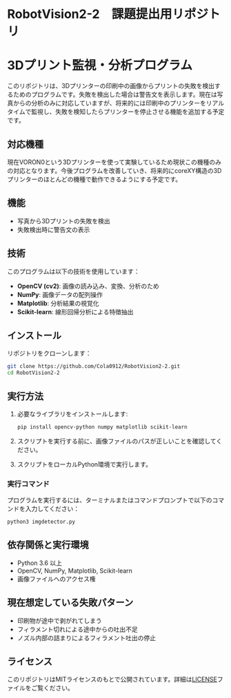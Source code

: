 # RobotVision2-2　課題提出用リポジトリ

# 3Dプリント監視・分析プログラム

このリポジトリは、3Dプリンターの印刷中の画像からプリントの失敗を検出するためのプログラムです。失敗を検出した場合は警告文を表示します。現在は写真からの分析のみに対応していますが、将来的には印刷中のプリンターをリアルタイムで監視し、失敗を検知したらプリンターを停止させる機能を追加する予定です。

## 対応機種
現在VORON0という3Dプリンターを使って実験しているため現状この機種のみの対応となります。今後プログラムを改善していき、将来的にcoreXY構造の3Dプリンターのほとんどの機種で動作できるようにする予定です。

## 機能

- 写真から3Dプリントの失敗を検出
- 失敗検出時に警告文の表示

## 技術

このプログラムは以下の技術を使用しています：

- **OpenCV (cv2)**: 画像の読み込み、変換、分析のため
- **NumPy**: 画像データの配列操作
- **Matplotlib**: 分析結果の視覚化
- **Scikit-learn**: 線形回帰分析による特徴抽出

## インストール

リポジトリをクローンします：
```bash
git clone https://github.com/Cola0912/RobotVision2-2.git
cd RobotVision2-2
```

## 実行方法

1. 必要なライブラリをインストールします:

    ```bash
    pip install opencv-python numpy matplotlib scikit-learn
    ```

2. スクリプトを実行する前に、画像ファイルのパスが正しいことを確認してください。
3. スクリプトをローカルPython環境で実行します。

### 実行コマンド

プログラムを実行するには、ターミナルまたはコマンドプロンプトで以下のコマンドを入力してください：

```bash
python3 imgdetector.py
```

## 依存関係と実行環境

- Python 3.6 以上
- OpenCV, NumPy, Matplotlib, Scikit-learn
- 画像ファイルへのアクセス権



## 現在想定している失敗パターン

- 印刷物が途中で剥がれてしまう
- フィラメント切れによる途中からの吐出不足
- ノズル内部の詰まりによるフィラメント吐出の停止

## ライセンス

このリポジトリはMITライセンスのもとで公開されています。詳細は[LICENSE](LICENSE)ファイルをご覧ください。
